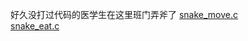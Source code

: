 好久没打过代码的医学生在这里班门弄斧了
[snake_move.c](https://github.com/GabriellaNg/wmy/blob/master/snake_move.c)  
[snake_eat.c](https://github.com/GabriellaNg/wmy/blob/master/snake_eat.c)